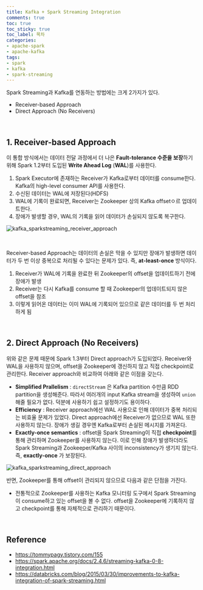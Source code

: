 ```yaml
---
title: Kafka + Spark Streaming Integration
comments: true
toc: true
toc_sticky: true
toc_label: 목차
categories:
- apache-spark
- apache-kafka
tags:
- spark
- kafka
- spark-streaming
---
```


Spark Streaming과 Kafka를 연동하는 방법에는 크게 2가지가 있다.

- Receiver-based Approach
- Direct Approach (No Receivers)


<br>


## 1. Receiver-based Approach

이 통합 방식에서는 데이터 전달 과정에서 더 나은 **Fault-tolerance 수준을 보장**하기 위해 Spark 1.2부터 도입된 **Write Ahead Log** (**WAL**)를 사용한다. 

1. Spark Executor에 존재하는 Receiver가 Kafka로부터 데이터를 consume한다. Kafka의 high-level consumer API를 사용한다.
2. 수신된 데이터는 WAL에 저장된다(HDFS)
3. WAL에 기록이 완료되면, Receiver는 Zookeeper 상의 Kafka offsetㅇ르 업데이트한다.
4. 장애가 발생할 경우, WAL의 기록을 읽어 데이터가 손실되지 않도록 복구한다.



![kafka_sparkstreaming_receiver_approach](https://raw.githubusercontent.com/dhkdn9192/data_engineer_should_know/master/interview/hadoop/img/kafka_sparkstreaming_receiver_approach.png)



<br>

Receiver-based Approach는 데이터의 손실은 막을 수 있지만 장애가 발생하면 데이터가 두 번 이상 중복으로 처리될 수 있다는 문제가 있다. 즉, **at-least-once** 방식이다.

1. Receiver가 WAL에 기록을 완료한 뒤 Zookeeper의 offset을 업데이트하기 전에 장애가 발생
2. Receiver는 다시 Kafka를 consume 할 때 Zookeeper의 업데이트되지 않은 offset을 참조
3. 이렇게 읽어온 데이터는 이미 WAL에 기록되어 있으므로 같은 데이터를 두 번 처리하게 됨




<br>


## 2. Direct Approach (No Receivers)

위와 같은 문제 때문에 Spark 1.3부터 Direct approach가 도입되었다. Receiver와 WAL을 사용하지 않으며, offset을 Zookeeper에 갱신하지 않고 직접 checkpoint로 관리한다. Receiver approach와 비교하여 아래와 같은 이점을 갖는다.

- **Simplified Prallelism** : ```directStream``` 은 Kafka partition 수만큼 RDD partition을 생성해준다. 따라서 여러개의 input Kafka stream을 생성하여 ```union``` 해줄 필요가 없다. 덕분에 사용하기 쉽고 설정하기도 용이하다.
- **Efficiency** : Receiver approach에선 WAL 사용으로 인해 데이터가 중복 처리되는 비효율 문제가 있었다. Direct approach에선 Receiver가 없으므로 WAL 또한 사용하지 않는다. 장애가 생길 경우엔 Kafka로부터 손실된 메시지를 가져온다.
- **Exactly-once semantics** : offset을 Spark Streaming이 직접 **checkpoint**를 통해 관리하며 Zookeeper를 사용하지 않는다. 이로 인해 장애가 발생하더라도 Spark Streaming과 Zookeeper/Kafka 사이의 inconsistency가 생기지 않는다. 즉, **exactly-once** 가 보장된다.



![kafka_sparkstreaming_direct_approach](https://raw.githubusercontent.com/dhkdn9192/data_engineer_should_know/master/interview/hadoop/img/kafka_sparkstreaming_direct_approach.png)



반면, Zookeeper를 통해 offset이 관리되지 않으므로 다음과 같은 단점을 가진다.

- 전통적으로 Zookeeper를 사용하는 Kafka 모니터링 도구에서 Spark Streaming이 consume하고 있는 offset을 볼 수 없다. offset을 Zookeeper에 기록하지 않고 checkpoint를 통해 자체적으로 관리하기 때문이다.





<br>



## Reference

- https://tommypagy.tistory.com/155
- https://spark.apache.org/docs/2.4.6/streaming-kafka-0-8-integration.html
- https://databricks.com/blog/2015/03/30/improvements-to-kafka-integration-of-spark-streaming.html
